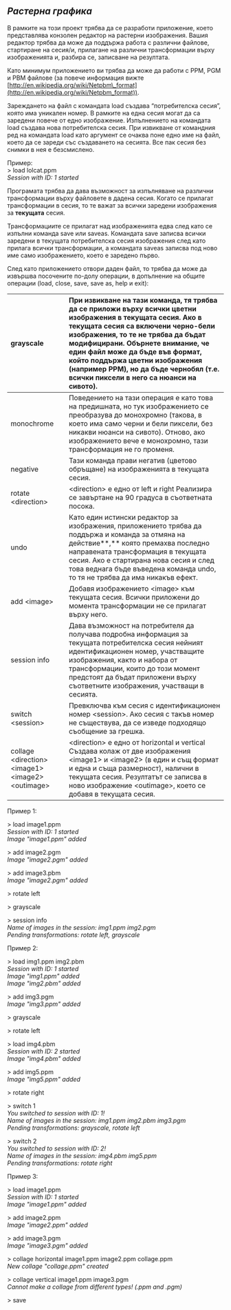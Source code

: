 ## ***Растерна графика***

В рамките на този проект трябва да се разработи приложение, което представлява конзолен редактор на растерни изображения. Вашия редактор трябва да може да поддържа работа с различни файлове, стартиране на сесия/и, прилагане на различни трансформации върху изображенията и, разбира се, записване на резултата.

Като минимум приложението ви трябва да може да работи с PPM, PGM и PBM файлове (за повече информация вижте [http://en.wikipedia.org/wiki/Netpbm\_format](http://en.wikipedia.org/wiki/Netpbm_format)).

Зареждането на файл с командата load създава “потребителска сесия”, която има уникален номер. В рамките на една сесия могат да са заредени повече от едно изображение. Изпълнението на командата load създава нова потребителска сесия. При извикване от командния ред на командата load като аргумент се очаква поне едно име на файл, което да се зареди със създаването на сесията. Все пак сесия без снимки в нея е безсмислено.

Пример:  
\> load lolcat.ppm  
*Session with ID: 1 started*

Програмата трябва да дава възможност за изпълняване на различни трансформации върху файловете в дадена сесия. Когато се прилагат трансформации в сесия, то те важат за всички заредени изображения за **текущата** сесия. 

Трансформациите се прилагат над изображенията едва след като се изпълни команда save или saveas. Командата save записва всички заредени в текущата потребителска сесия изображения след като прилага всички трансформации, а командата saveas записва под ново име само изображението, което е заредено първо.

След като приложението отвори даден файл, то трябва да може да извършва посочените по-долу операции, в допълнение на общите операции (load, close, save, save as, help и exit):

| grayscale | При извикване на тази команда, тя трябва да се приложи върху всички цветни изображения в текущата сесия. Ако в текущата сесия са включени черно-бели изображения, то те не трябва да бъдат модифицирани. Обърнете внимание, че един файл може да бъде във формат, който поддържа цветни изображения  (например PPM), но да бъде чернобял (т.е. всички пиксели в него са нюанси на сивото). |
| :---- | :---- |
| monochrome | Поведението на тази операция е като това на предишната, но тук изображението се преобразува до монохромно (такова, в което има само черни и бели пиксели, без никакви нюанси на сивото). Отново, ако изображението вече е монохромно, тази трансформация не го променя. |
| negative | Тази команда прави негатив (цветово обръщане) на изображенията в текущата сесия. |
| rotate \<direction\> | \<direction\> е едно от left и right Реализира се завъртане на 90 градуса в съответната посока. |
| undo | Като един истински редактор за изображения, приложението трябва да поддържа и команда за отмяна на действие**,** която премахва последно направената трансформация в текущата сесия. Ако е стартирана нова сесия и след това веднага бъде въведена команда undo, то тя не трябва да има никакъв ефект. |
| add \<image\> | Добавя изображението \<image\> към текущата сесия. Всички приложени до момента трансформации не се прилагат върху него. |
| session info | Дава възможност на потребителя да получава подробна информация за текущата потребителска сесия  нейният идентификационен номер, участващите изображения, както и набора от трансформации, които до този момент предстоят да бъдат приложени върху съответните изображения, участващи в сесията. |
| switch \<session\> | Превключва към сесия с идентификационен номер \<session\>. Ако сесия с такъв номер не съществува, да се изведе подходящо съобщение за грешка. |
| collage \<direction\> \<image1\> \<image2\> \<outimage\> | \<direction\> е едно от horizontal и vertical Създава колаж от две изображения \<image1\> и \<image2\> (в един и същ формат и една и съща размерност), налични в текущата сесия. Резултатът се записва в ново изображение \<outimage\>, което се добавя в текущата сесия. |

Пример 1:

\> load image1.ppm  
*Session with ID: 1 started*  
*Image "image1.ppm" added*

\> add image2.pgm  
*Image "image2.pgm" added*

\> add image3.pbm  
*Image "image2.pgm" added*

\> rotate left

\> grayscale

\> session info  
*Name of images in the session: img1.ppm img2.pgm*  
*Pending transformations: rotate left, grayscale*

Пример 2:

\> load img1.ppm img2.pbm  
*Session with ID: 1 started*  
*Image "img1.ppm" added*  
*Image "img2.pbm" added*

\> add img3.pgm  
*Image "img3.ppm" added*

\> grayscale

\> rotate left

\> load img4.pbm  
*Session with ID: 2 started*  
*Image "img4.pbm" added*

\> add img5.ppm  
*Image "img5.ppm" added*

\> rotate right

\> switch 1   
*You switched to session with ID: 1\!*  
*Name of images in the session: img1.ppm img2.pbm img3.pgm*  
*Pending transformations: grayscale, rotate left*

\> switch 2  
*You switched to session with ID: 2\!*  
*Name of images in the session: img4.pbm img5.ppm*  
*Pending transformations: rotate right*

Пример 3:

\> load image1.ppm  
*Session with ID: 1 started*  
*Image "image1.ppm" added*

\> add image2.ppm  
*Image "image2.ppm" added*

\> add image3.pgm  
*Image "image3.pgm" added*

\> collage horizontal image1.ppm image2.ppm collage.ppm  
*New collage "collage.ppm" created*

\> collage vertical image1.ppm image3.pgm  
*Cannot make a collage from different types\! (.ppm and .pgm)*

\> save
